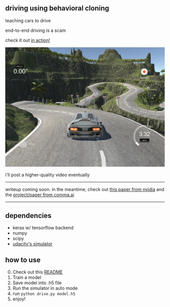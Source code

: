 driving using behavioral cloning
---
teaching cars to drive

end-to-end driving is a scam

check it out [in action!](https://www.youtube.com/watch?v=-vgAdaLyWEQ)

[![demo video](resources/demo.png)](https://www.youtube.com/watch?v=-vgAdaLyWEQ)

i'll post a higher-quality video eventually

---

writeup coming soon. in the meantime, check out [this paper from nvidia](https://images.nvidia.com/content/tegra/automotive/images/2016/solutions/pdf/end-to-end-dl-using-px.pdf) and the [project/paper from comma.ai](https://github.com/commaai/research)

---


dependencies
---
 - keras w/ tensorflow backend
 - numpy
 - scipy
 - [udacity's simulator](https://github.com/udacity/self-driving-car-sim)

 how to use
 ---
0. Check out this [README](https://github.com/udacity/CarND-Behavioral-Cloning-P3)
1. Train a model
2. Save model into .h5 file
3. Run the simulator in auto mode
4. run ```python drive.py model.h5```
5. enjoy!


